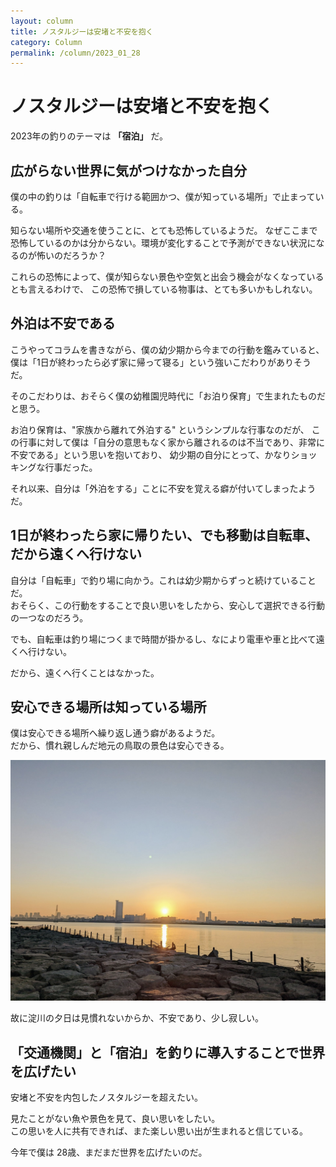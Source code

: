 ```yaml
---
layout: column
title: ノスタルジーは安堵と不安を抱く
category: Column
permalink: /column/2023_01_28
---
```


# ノスタルジーは安堵と不安を抱く

2023年の釣りのテーマは **「宿泊」** だ。

## 広がらない世界に気がつけなかった自分

僕の中の釣りは「自転車で行ける範囲かつ、僕が知っている場所」で止まっている。 

知らない場所や交通を使うことに、とても恐怖しているようだ。
なぜここまで恐怖しているのかは分からない。環境が変化することで予測ができない状況になるのが怖いのだろうか？

これらの恐怖によって、僕が知らない景色や空気と出会う機会がなくなっているとも言えるわけで、
この恐怖で損している物事は、とても多いかもしれない。

## 外泊は不安である

こうやってコラムを書きながら、僕の幼少期から今までの行動を鑑みていると、僕は「1日が終わったら必ず家に帰って寝る」という強いこだわりがありそうだ。

そのこだわりは、おそらく僕の幼稚園児時代に「お泊り保育」で生まれたものだと思う。

お泊り保育は、"家族から離れて外泊する" というシンプルな行事なのだが、
この行事に対して僕は「自分の意思もなく家から離されるのは不当であり、非常に不安である」という思いを抱いており、
幼少期の自分にとって、かなりショッキングな行事だった。

それ以来、自分は「外泊をする」ことに不安を覚える癖が付いてしまったようだ。

## 1日が終わったら家に帰りたい、でも移動は自転車、だから遠くへ行けない

自分は「自転車」で釣り場に向かう。これは幼少期からずっと続けていることだ。  
おそらく、この行動をすることで良い思いをしたから、安心して選択できる行動の一つなのだろう。

でも、自転車は釣り場につくまで時間が掛かるし、なにより電車や車と比べて遠くへ行けない。

だから、遠くへ行くことはなかった。

## 安心できる場所は知っている場所

僕は安心できる場所へ繰り返し通う癖があるようだ。  
だから、慣れ親しんだ地元の鳥取の景色は安心できる。

<img src="/images/picture/yuuhi_2023-01-28_20_06.png" class="w-50">
<br>
  
故に淀川の夕日は見慣れないからか、不安であり、少し寂しい。

## 「交通機関」と「宿泊」を釣りに導入することで世界を広げたい

安堵と不安を内包したノスタルジーを超えたい。    

見たことがない魚や景色を見て、良い思いをしたい。   
この思いを人に共有できれば、また楽しい思い出が生まれると信じている。

今年で僕は 28歳、まだまだ世界を広げたいのだ。





